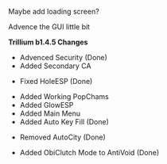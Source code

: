 Maybe add loading screen?

Advence the GUI little bit

**Trillium b1.4.5 Changes**
+ Advenced Security (Done)
+ Added Secondary CA
* Fixed HoleESP (Done)
+ Added Working PopChams
+ Added GlowESP
+ Added Main Menu
+ Added Auto Key Fill (Done)
- Removed AutoCity (Done)
+ Added ObiClutch Mode to AntiVoid (Done)
